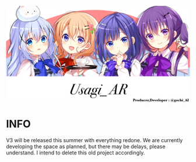 ![](無題1_20230731153352.png)

<h1>INFO</h1>
V3 will be released this summer with everything redone.
We are currently developing the space as planned, but there may be delays, please understand.
I intend to delete this old project accordingly.
